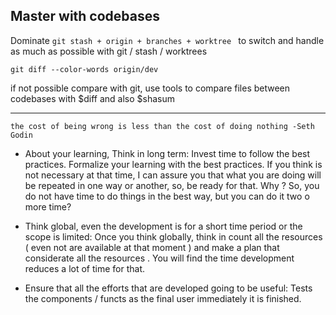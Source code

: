 ## Master with codebases
Dominate `git stash + origin + branches + worktree ` to switch and handle as much as possible with git / stash / worktrees

`git diff --color-words origin/dev`

if not possible compare with git, use tools 
to compare files between codebases with $diff and also $shasum


---
` the cost of being wrong is less than the cost of doing nothing -Seth Godin `

* About your learning, Think in long term: Invest time to follow the best practices.
Formalize your learning with the best practices. 
If you think is not necessary at that time, I can  assure you that what you are doing will be repeated in one way or another, so, be ready for that. Why ? So, you do not have time to do things in the best way, but you can do it two o more time? 

* Think global, even the development is for a short time period 
or the scope is limited:
Once you think globally, 
think in count all the resources ( even not are available at that moment )
and make a plan that considerate all the resources . 
You will find the time development reduces a lot of time for that.

* Ensure that all the efforts that are developed going to be useful:
Tests the components / functs as the final user immediately it is finished.
